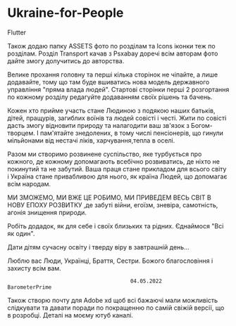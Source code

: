 # Ukraine-for-People
 Flutter

 Також додаю папку ASSETS фото по розділам та Icons іконки теж по розділам. Розділ Transport качав з Psxabay доречі всім авторам фото дайте змогу долучитись до авторства.

 Велике прохання головну та перші кілька сторінок не чіпайте, а лише додавайте, тому що там буде вшиватись нова модель державного управління "пряма влада людей". Стартові сторінки перші 2 розгортання по кожному розділу редагуйте додаванням своїх рішень та бачень. 

 Кожен хто прийме участь стане Людиною з подякою наших батьків, дітей, пращурів, загиблих воїнів та людей совісті і честі. Жити по совісті дасть змогу відновити природу та налагодити ваш зв'язок з Богом-творцем. І пам'ятайте знедолених, в тому числі пенсіонерів, що гинули мільйонами від нестачі ліків, харчування,тепла в оселі. 

 Разом ми створимо розвинене суспільство, яке турбується про кожного, де кожному допомагають всебічно розвиватись, де ніхто не покинутий та не забутий. Ваша праця стане прикладом для всього світу і Україна стане привабливою для нього, як країна Людей, що допомагає всім народам. 
 
 МИ ЗМОЖЕМО,   МИ ВЖЕ ЦЕ РОБИМО,  МИ ПРИВЕДЕМ ВЕСЬ СВІТ В НОВУ ЕПОХУ РОЗВИТКУ   ,де забуті війни, егоїзм, зневіра, самотність, агонія знищення природи.

 Робіть додадок, як для себе і своїх близьких та рідних. Єднаймося "Всі як один". 

 Дати дітям сучасну освіту і тверду віру в завтрашній день...

 Люблю вас Люди, Українці, Браття, Сестри.   Божого благословіння і захисту всім вам.

                                           04.05.2022        BarometerPrime  


Також створю почту для Adobe xd щоб всі бажаючі мали можливість слідкувати та давати поради по покращенню по самій свіжій версії, що в розробці. Деталі на моєму ютуб каналі.
